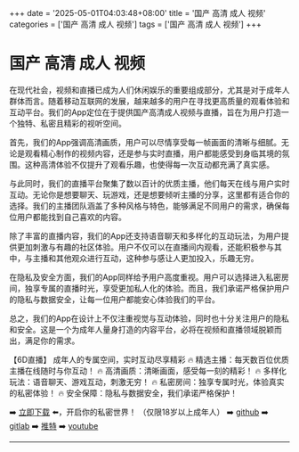 +++
date = '2025-05-01T04:03:48+08:00'
title = '国产 高清 成人 视频'
categories = ['国产 高清 成人 视频']
tags = ['国产 高清 成人 视频']
+++

# 国产 高清 成人 视频

在现代社会，视频和直播已成为人们休闲娱乐的重要组成部分，尤其是对于成年人群体而言。随着移动互联网的发展，越来越多的用户在寻找更高质量的观看体验和互动平台。我们的App定位在于提供国产高清成人视频与直播，旨在为用户打造一个独特、私密且精彩的视听空间。

首先，我们的App强调高清画质，用户可以尽情享受每一帧画面的清晰与细腻。无论是观看精心制作的视频内容，还是参与实时直播，用户都能感受到身临其境的氛围。这种高清体验不仅提升了观看乐趣，也使得每一次互动都充满了真实感。

与此同时，我们的直播平台聚集了数以百计的优质主播，他们每天在线与用户实时互动。无论你是想要聊天、玩游戏，还是想要倾听主播的分享，这里都有适合你的选择。我们的主播团队涵盖了多种风格与特色，能够满足不同用户的需求，确保每位用户都能找到自己喜欢的内容。

除了丰富的直播内容，我们的App还支持语音聊天和多样化的互动玩法，为用户提供更加刺激与有趣的社区体验。用户不仅可以在直播间内观看，还能积极参与其中，与主播和其他观众进行互动，这种参与感让人更加投入，乐趣无穷。

在隐私及安全方面，我们的App同样给予用户高度重视。用户可以选择进入私密房间，独享专属的直播时光，享受更加私人化的体验。而且，我们承诺严格保护用户的隐私与数据安全，让每一位用户都能安心体验我们的平台。

总之，我们的App在设计上不仅注重视觉与互动体验，同时也十分关注用户的隐私和安全。这是一个为成年人量身打造的内容平台，必将在视频和直播领域脱颖而出，满足你的需求。

【6D直播】
成年人的专属空间，实时互动尽享精彩
🔥 精选主播：每天数百位优质主播在线随时与你互动！
🔥 高清画质：清晰画面，感受每一刻的精彩！
🔥 多样化玩法：语音聊天、游戏互动，刺激无穷！
🔥 私密房间：独享专属时光，体验真实的私密体验！
🔥 安全保障：隐私与数据安全，我们承诺严格保护！

➡️ [立即下载](https://down123.s3.ap-east-1.amazonaws.com/down/down.html?channelCode=blog) ⬅️，开启你的私密世界！
（仅限18岁以上成年人）
➡️ [github](https://aldult-live.github.io/)
➡️ [gitlab](https://seo-09598d.gitlab.io/)
➡️ [推特](https://x.com/wegame33)
➡️ [youtube](https://www.youtube.com/@6Dlive)

---
